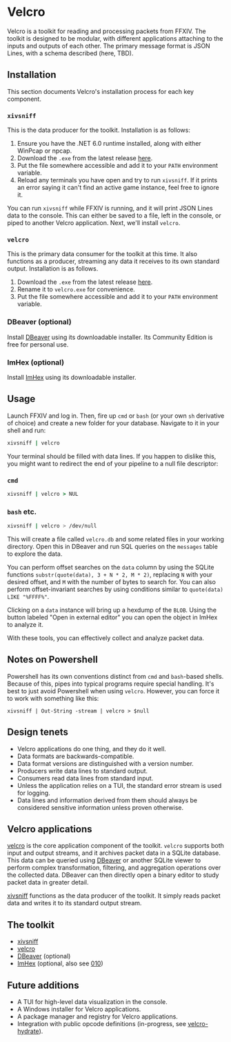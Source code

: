 # Velcro
Velcro is a toolkit for reading and processing packets from FFXIV. The toolkit is designed to be modular, with different applications attaching to the inputs and outputs of each other. The primary message format is JSON Lines, with a schema described (here, TBD).

## Installation
This section documents Velcro's installation process for each key component.

### `xivsniff`
This is the data producer for the toolkit. Installation is as follows:
1. Ensure you have the .NET 6.0 runtime installed, along with either WinPcap or npcap. 
2. Download the `.exe` from the latest release [here](https://github.com/velcro-xiv/xivsniff/releases/latest).
3. Put the file somewhere accessible and add it to your `PATH` environment variable.
4. Reload any terminals you have open and try to run `xivsniff`. If it prints an error saying it can't find an active game instance, feel free to ignore it.

You can run `xivsniff` while FFXIV is running, and it will print JSON Lines data to the console.
This can either be saved to a file, left in the console, or piped to another Velcro application.
Next, we'll install `velcro`.

### `velcro`
This is the primary data consumer for the toolkit at this time.
It also functions as a producer, streaming any data it receives to its own standard output.
Installation is as follows.
1. Download the `.exe` from the latest release [here](https://github.com/velcro-xiv/velcro/releases/latest).
2. Rename it to `velcro.exe` for convenience.
3. Put the file somewhere accessible and add it to your `PATH` environment variable.

### DBeaver (optional)
Install [DBeaver](https://dbeaver.io/) using its downloadable installer. Its Community Edition is free for personal use.

### ImHex (optional)
Install [ImHex](https://imhex.werwolv.net/) using its downloadable installer.

## Usage
Launch FFXIV and log in.
Then, fire up `cmd` or `bash` (or your own `sh` derivative of choice) and create a new folder for your database.
Navigate to it in your shell and run:

```bash
xivsniff | velcro
```

Your terminal should be filled with data lines. If you happen to dislike this, you might want to redirect the end of your pipeline to a null file descriptor:

### `cmd`
```cmd
xivsniff | velcro > NUL
```


### `bash` etc.
```bash
xivsniff | velcro > /dev/null
```

This will create a file called `velcro.db` and some related files in your working directory.
Open this in DBeaver and run SQL queries on the `messages` table to explore the data.

You can perform offset searches on the `data` column by using the SQLite functions `substr(quote(data), 3 + N * 2, M * 2)`, replacing `N` with your desired offset, and `M` with the number of bytes to search for.
You can also perform offset-invariant searches by using conditions similar to `quote(data) LIKE "%FFFF%"`.

Clicking on a `data` instance will bring up a hexdump of the `BLOB`.
Using the button labeled "Open in external editor" you can open the object in ImHex to analyze it.

With these tools, you can effectively collect and analyze packet data.

## Notes on Powershell
Powershell has its own conventions distinct from `cmd` and `bash`-based shells. Because of this, pipes into typical programs require special handling. It's best to just avoid Powershell when using `velcro`. However, you can force it to work with something like this:
```pwsh
xivsniff | Out-String -stream | velcro > $null
```

## Design tenets
* Velcro applications do one thing, and they do it well.
* Data formats are backwards-compatible.
* Data format versions are distinguished with a version number.
* Producers write data lines to standard output.
* Consumers read data lines from standard input.
* Unless the application relies on a TUI, the standard error stream is used for logging.
* Data lines and information derived from them should always be considered sensitive information unless proven otherwise.

## Velcro applications
[velcro](https://github.com/velcro-xiv/velcro) is the core application component of the toolkit. `velcro` supports both input and output streams, and it archives packet data in a SQLite database. This data can be queried using [DBeaver](https://dbeaver.io/) or another SQLite viewer to perform complex transformation, filtering, and aggregation operations over the collected data. DBeaver can then directly open a binary editor to study packet data in greater detail.

[xivsniff](https://github.com/velcro-xiv/xivsniff) functions as the data producer of the toolkit. It simply reads packet data and writes it to its standard output stream.

## The toolkit
* [xivsniff](https://github.com/velcro-xiv/xivsniff)
* [velcro](https://github.com/velcro-xiv/velcro)
* [DBeaver](https://dbeaver.io/) (optional)
* [ImHex](https://imhex.werwolv.net/) (optional, also see [010](https://www.sweetscape.com/010editor/))

## Future additions
* A TUI for high-level data visualization in the console.
* A Windows installer for Velcro applications.
* A package manager and registry for Velcro applications.
* Integration with public opcode definitions (in-progress, see [velcro-hydrate](https://github.com/velcro-xiv/velcro-hydrate)).
